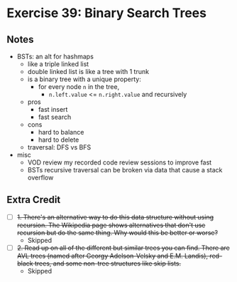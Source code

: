 # Exercise 39: Binary Search Trees

## Notes

- BSTs: an alt for hashmaps
  - like a triple linked list
  - double linked list is like a tree with 1 trunk
  - is a binary tree with a unique property:
    - for every node `n` in the tree,
      - `n.left.value` <= `n.right.value` and recursively
  - pros
    - fast insert
    - fast search
  - cons
    - hard to balance
    - hard to delete
  - traversal: DFS vs BFS
- misc
  - VOD review my recorded code review sessions to improve fast
  - BSTs recursive traversal can be broken via data that cause a stack overflow

## Extra Credit

- [ ] ~~1. There's an alternative way to do this data structure without using recursion. The Wikipedia page shows alternatives that don't use recursion but do the same thing. Why would this be better or worse?~~
  - Skipped
- [ ] ~~2. Read up on all of the different but similar trees you can find. There are AVL trees (named after Georgy Adelson-Velsky and E.M. Landis), red-black trees, and some non-tree structures like skip lists.~~
  - Skipped
